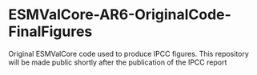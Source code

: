 # ESMValCore-AR6-OriginalCode-FinalFigures
Original ESMValCore code used to produce IPCC figures. This repository will be made public shortly after the publication of the IPCC report 
